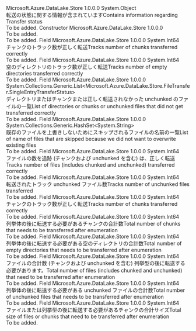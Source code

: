 <Type Name="TransferStatus" FullName="Microsoft.Azure.DataLake.Store.FileTransfer.TransferStatus">
  <TypeSignature Language="C#" Value="public class TransferStatus" />
  <TypeSignature Language="ILAsm" Value=".class public auto ansi beforefieldinit TransferStatus extends System.Object" />
  <TypeSignature Language="DocId" Value="T:Microsoft.Azure.DataLake.Store.FileTransfer.TransferStatus" />
  <TypeSignature Language="VB.NET" Value="Public Class TransferStatus" />
  <TypeSignature Language="F#" Value="type TransferStatus = class" />
  <AssemblyInfo>
    <AssemblyName>Microsoft.Azure.DataLake.Store</AssemblyName>
    <AssemblyVersion>1.0.0.0</AssemblyVersion>
  </AssemblyInfo>
  <Base>
    <BaseTypeName>System.Object</BaseTypeName>
  </Base>
  <Interfaces />
  <Docs>
    <summary>
            <span data-ttu-id="e5b6e-101">転送の状態に関する情報が含まれています</span><span class="sxs-lookup"><span data-stu-id="e5b6e-101">Contains information regarding Transfer status</span></span>
            </summary>
    <remarks>To be added.</remarks>
  </Docs>
  <Members>
    <Member MemberName=".ctor">
      <MemberSignature Language="C#" Value="public TransferStatus ();" />
      <MemberSignature Language="ILAsm" Value=".method public hidebysig specialname rtspecialname instance void .ctor() cil managed" />
      <MemberSignature Language="DocId" Value="M:Microsoft.Azure.DataLake.Store.FileTransfer.TransferStatus.#ctor" />
      <MemberSignature Language="VB.NET" Value="Public Sub New ()" />
      <MemberType>Constructor</MemberType>
      <AssemblyInfo>
        <AssemblyName>Microsoft.Azure.DataLake.Store</AssemblyName>
        <AssemblyVersion>1.0.0.0</AssemblyVersion>
      </AssemblyInfo>
      <Parameters />
      <Docs>
        <summary>To be added.</summary>
        <remarks>To be added.</remarks>
      </Docs>
    </Member>
    <Member MemberName="ChunksTransfered">
      <MemberSignature Language="C#" Value="public long ChunksTransfered;" />
      <MemberSignature Language="ILAsm" Value=".field public int64 ChunksTransfered" />
      <MemberSignature Language="DocId" Value="F:Microsoft.Azure.DataLake.Store.FileTransfer.TransferStatus.ChunksTransfered" />
      <MemberSignature Language="VB.NET" Value="Public ChunksTransfered As Long " />
      <MemberSignature Language="F#" Value="val mutable ChunksTransfered : int64" Usage="Microsoft.Azure.DataLake.Store.FileTransfer.TransferStatus.ChunksTransfered" />
      <MemberType>Field</MemberType>
      <AssemblyInfo>
        <AssemblyName>Microsoft.Azure.DataLake.Store</AssemblyName>
        <AssemblyVersion>1.0.0.0</AssemblyVersion>
      </AssemblyInfo>
      <ReturnValue>
        <ReturnType>System.Int64</ReturnType>
      </ReturnValue>
      <Docs>
        <summary>
            <span data-ttu-id="e5b6e-102">チャンクのトラック数が正しく転送</span><span class="sxs-lookup"><span data-stu-id="e5b6e-102">Tracks number of chunks transferred correctly</span></span>
            </summary>
        <remarks>To be added.</remarks>
      </Docs>
    </Member>
    <Member MemberName="DirectoriesTransferred">
      <MemberSignature Language="C#" Value="public long DirectoriesTransferred;" />
      <MemberSignature Language="ILAsm" Value=".field public int64 DirectoriesTransferred" />
      <MemberSignature Language="DocId" Value="F:Microsoft.Azure.DataLake.Store.FileTransfer.TransferStatus.DirectoriesTransferred" />
      <MemberSignature Language="VB.NET" Value="Public DirectoriesTransferred As Long " />
      <MemberSignature Language="F#" Value="val mutable DirectoriesTransferred : int64" Usage="Microsoft.Azure.DataLake.Store.FileTransfer.TransferStatus.DirectoriesTransferred" />
      <MemberType>Field</MemberType>
      <AssemblyInfo>
        <AssemblyName>Microsoft.Azure.DataLake.Store</AssemblyName>
        <AssemblyVersion>1.0.0.0</AssemblyVersion>
      </AssemblyInfo>
      <ReturnValue>
        <ReturnType>System.Int64</ReturnType>
      </ReturnValue>
      <Docs>
        <summary>
            <span data-ttu-id="e5b6e-103">空のディレクトリのトラック数が正しく転送</span><span class="sxs-lookup"><span data-stu-id="e5b6e-103">Tracks number of empty directories transferred correctly</span></span>
            </summary>
        <remarks>To be added.</remarks>
      </Docs>
    </Member>
    <Member MemberName="EntriesFailed">
      <MemberSignature Language="C#" Value="public System.Collections.Generic.List&lt;Microsoft.Azure.DataLake.Store.FileTransfer.SingleEntryTransferStatus&gt; EntriesFailed;" />
      <MemberSignature Language="ILAsm" Value=".field public class System.Collections.Generic.List`1&lt;class Microsoft.Azure.DataLake.Store.FileTransfer.SingleEntryTransferStatus&gt; EntriesFailed" />
      <MemberSignature Language="DocId" Value="F:Microsoft.Azure.DataLake.Store.FileTransfer.TransferStatus.EntriesFailed" />
      <MemberSignature Language="VB.NET" Value="Public EntriesFailed As List(Of SingleEntryTransferStatus) " />
      <MemberSignature Language="F#" Value="val mutable EntriesFailed : System.Collections.Generic.List&lt;Microsoft.Azure.DataLake.Store.FileTransfer.SingleEntryTransferStatus&gt;" Usage="Microsoft.Azure.DataLake.Store.FileTransfer.TransferStatus.EntriesFailed" />
      <MemberType>Field</MemberType>
      <AssemblyInfo>
        <AssemblyName>Microsoft.Azure.DataLake.Store</AssemblyName>
        <AssemblyVersion>1.0.0.0</AssemblyVersion>
      </AssemblyInfo>
      <ReturnValue>
        <ReturnType>System.Collections.Generic.List&lt;Microsoft.Azure.DataLake.Store.FileTransfer.SingleEntryTransferStatus&gt;</ReturnType>
      </ReturnValue>
      <Docs>
        <summary>
            <span data-ttu-id="e5b6e-104">ディレクトリまたはチャンクまたは正しく転送されなかった unchunked のファイルの一覧</span><span class="sxs-lookup"><span data-stu-id="e5b6e-104">List of directories or chunks or unchunked files that did not get transferred correctly</span></span>
            </summary>
        <remarks>To be added.</remarks>
      </Docs>
    </Member>
    <Member MemberName="EntriesSkipped">
      <MemberSignature Language="C#" Value="public System.Collections.Generic.HashSet&lt;string&gt; EntriesSkipped;" />
      <MemberSignature Language="ILAsm" Value=".field public class System.Collections.Generic.HashSet`1&lt;string&gt; EntriesSkipped" />
      <MemberSignature Language="DocId" Value="F:Microsoft.Azure.DataLake.Store.FileTransfer.TransferStatus.EntriesSkipped" />
      <MemberSignature Language="VB.NET" Value="Public EntriesSkipped As HashSet(Of String) " />
      <MemberSignature Language="F#" Value="val mutable EntriesSkipped : System.Collections.Generic.HashSet&lt;string&gt;" Usage="Microsoft.Azure.DataLake.Store.FileTransfer.TransferStatus.EntriesSkipped" />
      <MemberType>Field</MemberType>
      <AssemblyInfo>
        <AssemblyName>Microsoft.Azure.DataLake.Store</AssemblyName>
        <AssemblyVersion>1.0.0.0</AssemblyVersion>
      </AssemblyInfo>
      <ReturnValue>
        <ReturnType>System.Collections.Generic.HashSet&lt;System.String&gt;</ReturnType>
      </ReturnValue>
      <Docs>
        <summary>
            <span data-ttu-id="e5b6e-105">既存のファイルを上書きしないためにスキップされるファイルの名前の一覧</span><span class="sxs-lookup"><span data-stu-id="e5b6e-105">List of name of files that are skipped because we did not want to overwrite existing files</span></span>
            </summary>
        <remarks>To be added.</remarks>
      </Docs>
    </Member>
    <Member MemberName="FilesTransfered">
      <MemberSignature Language="C#" Value="public long FilesTransfered;" />
      <MemberSignature Language="ILAsm" Value=".field public int64 FilesTransfered" />
      <MemberSignature Language="DocId" Value="F:Microsoft.Azure.DataLake.Store.FileTransfer.TransferStatus.FilesTransfered" />
      <MemberSignature Language="VB.NET" Value="Public FilesTransfered As Long " />
      <MemberSignature Language="F#" Value="val mutable FilesTransfered : int64" Usage="Microsoft.Azure.DataLake.Store.FileTransfer.TransferStatus.FilesTransfered" />
      <MemberType>Field</MemberType>
      <AssemblyInfo>
        <AssemblyName>Microsoft.Azure.DataLake.Store</AssemblyName>
        <AssemblyVersion>1.0.0.0</AssemblyVersion>
      </AssemblyInfo>
      <ReturnValue>
        <ReturnType>System.Int64</ReturnType>
      </ReturnValue>
      <Docs>
        <summary>
            <span data-ttu-id="e5b6e-106">ファイルの数を追跡 (チャンクおよび unchunked を含む) は、正しく転送</span><span class="sxs-lookup"><span data-stu-id="e5b6e-106">Tracks number of files (includes chunked and unchunked) transferred correctly</span></span>
            </summary>
        <remarks>To be added.</remarks>
      </Docs>
    </Member>
    <Member MemberName="NonChunkedFileTransferred">
      <MemberSignature Language="C#" Value="public long NonChunkedFileTransferred;" />
      <MemberSignature Language="ILAsm" Value=".field public int64 NonChunkedFileTransferred" />
      <MemberSignature Language="DocId" Value="F:Microsoft.Azure.DataLake.Store.FileTransfer.TransferStatus.NonChunkedFileTransferred" />
      <MemberSignature Language="VB.NET" Value="Public NonChunkedFileTransferred As Long " />
      <MemberSignature Language="F#" Value="val mutable NonChunkedFileTransferred : int64" Usage="Microsoft.Azure.DataLake.Store.FileTransfer.TransferStatus.NonChunkedFileTransferred" />
      <MemberType>Field</MemberType>
      <AssemblyInfo>
        <AssemblyName>Microsoft.Azure.DataLake.Store</AssemblyName>
        <AssemblyVersion>1.0.0.0</AssemblyVersion>
      </AssemblyInfo>
      <ReturnValue>
        <ReturnType>System.Int64</ReturnType>
      </ReturnValue>
      <Docs>
        <summary>
            <span data-ttu-id="e5b6e-107">転送されたトラック unchunked ファイル数</span><span class="sxs-lookup"><span data-stu-id="e5b6e-107">Tracks number of unchunked files transferred</span></span>
            </summary>
        <remarks>To be added.</remarks>
      </Docs>
    </Member>
    <Member MemberName="SizeTransfered">
      <MemberSignature Language="C#" Value="public long SizeTransfered;" />
      <MemberSignature Language="ILAsm" Value=".field public int64 SizeTransfered" />
      <MemberSignature Language="DocId" Value="F:Microsoft.Azure.DataLake.Store.FileTransfer.TransferStatus.SizeTransfered" />
      <MemberSignature Language="VB.NET" Value="Public SizeTransfered As Long " />
      <MemberSignature Language="F#" Value="val mutable SizeTransfered : int64" Usage="Microsoft.Azure.DataLake.Store.FileTransfer.TransferStatus.SizeTransfered" />
      <MemberType>Field</MemberType>
      <AssemblyInfo>
        <AssemblyName>Microsoft.Azure.DataLake.Store</AssemblyName>
        <AssemblyVersion>1.0.0.0</AssemblyVersion>
      </AssemblyInfo>
      <ReturnValue>
        <ReturnType>System.Int64</ReturnType>
      </ReturnValue>
      <Docs>
        <summary>
            <span data-ttu-id="e5b6e-108">チャンクのトラック数が正しく転送</span><span class="sxs-lookup"><span data-stu-id="e5b6e-108">Tracks number of chunks transferred correctly</span></span>
            </summary>
        <remarks>To be added.</remarks>
      </Docs>
    </Member>
    <Member MemberName="TotalChunksToTransfer">
      <MemberSignature Language="C#" Value="public long TotalChunksToTransfer;" />
      <MemberSignature Language="ILAsm" Value=".field public int64 TotalChunksToTransfer" />
      <MemberSignature Language="DocId" Value="F:Microsoft.Azure.DataLake.Store.FileTransfer.TransferStatus.TotalChunksToTransfer" />
      <MemberSignature Language="VB.NET" Value="Public TotalChunksToTransfer As Long " />
      <MemberSignature Language="F#" Value="val mutable TotalChunksToTransfer : int64" Usage="Microsoft.Azure.DataLake.Store.FileTransfer.TransferStatus.TotalChunksToTransfer" />
      <MemberType>Field</MemberType>
      <AssemblyInfo>
        <AssemblyName>Microsoft.Azure.DataLake.Store</AssemblyName>
        <AssemblyVersion>1.0.0.0</AssemblyVersion>
      </AssemblyInfo>
      <ReturnValue>
        <ReturnType>System.Int64</ReturnType>
      </ReturnValue>
      <Docs>
        <summary>
            <span data-ttu-id="e5b6e-109">列挙体の後に転送する必要があるチャンクの合計数</span><span class="sxs-lookup"><span data-stu-id="e5b6e-109">Total number of chunks that needs to be transferred after enumeration</span></span>
            </summary>
        <remarks>To be added.</remarks>
      </Docs>
    </Member>
    <Member MemberName="TotalDirectoriesToTransfer">
      <MemberSignature Language="C#" Value="public long TotalDirectoriesToTransfer;" />
      <MemberSignature Language="ILAsm" Value=".field public int64 TotalDirectoriesToTransfer" />
      <MemberSignature Language="DocId" Value="F:Microsoft.Azure.DataLake.Store.FileTransfer.TransferStatus.TotalDirectoriesToTransfer" />
      <MemberSignature Language="VB.NET" Value="Public TotalDirectoriesToTransfer As Long " />
      <MemberSignature Language="F#" Value="val mutable TotalDirectoriesToTransfer : int64" Usage="Microsoft.Azure.DataLake.Store.FileTransfer.TransferStatus.TotalDirectoriesToTransfer" />
      <MemberType>Field</MemberType>
      <AssemblyInfo>
        <AssemblyName>Microsoft.Azure.DataLake.Store</AssemblyName>
        <AssemblyVersion>1.0.0.0</AssemblyVersion>
      </AssemblyInfo>
      <ReturnValue>
        <ReturnType>System.Int64</ReturnType>
      </ReturnValue>
      <Docs>
        <summary>
            <span data-ttu-id="e5b6e-110">列挙体の後に転送する必要がある空のディレクトリの合計数</span><span class="sxs-lookup"><span data-stu-id="e5b6e-110">Total number of empty directories that needs to be transferred after enumeration</span></span>
            </summary>
        <remarks>To be added.</remarks>
      </Docs>
    </Member>
    <Member MemberName="TotalFilesToTransfer">
      <MemberSignature Language="C#" Value="public long TotalFilesToTransfer;" />
      <MemberSignature Language="ILAsm" Value=".field public int64 TotalFilesToTransfer" />
      <MemberSignature Language="DocId" Value="F:Microsoft.Azure.DataLake.Store.FileTransfer.TransferStatus.TotalFilesToTransfer" />
      <MemberSignature Language="VB.NET" Value="Public TotalFilesToTransfer As Long " />
      <MemberSignature Language="F#" Value="val mutable TotalFilesToTransfer : int64" Usage="Microsoft.Azure.DataLake.Store.FileTransfer.TransferStatus.TotalFilesToTransfer" />
      <MemberType>Field</MemberType>
      <AssemblyInfo>
        <AssemblyName>Microsoft.Azure.DataLake.Store</AssemblyName>
        <AssemblyVersion>1.0.0.0</AssemblyVersion>
      </AssemblyInfo>
      <ReturnValue>
        <ReturnType>System.Int64</ReturnType>
      </ReturnValue>
      <Docs>
        <summary>
            <span data-ttu-id="e5b6e-111">ファイルの合計数 (チャンクおよび unchunked を含む) 列挙型の後に転送する必要があります。</span><span class="sxs-lookup"><span data-stu-id="e5b6e-111">Total number of files (includes chunked and unchunked) that need to be transferred after enumeration</span></span>
            </summary>
        <remarks>To be added.</remarks>
      </Docs>
    </Member>
    <Member MemberName="TotalNonChunkedFileToTransfer">
      <MemberSignature Language="C#" Value="public long TotalNonChunkedFileToTransfer;" />
      <MemberSignature Language="ILAsm" Value=".field public int64 TotalNonChunkedFileToTransfer" />
      <MemberSignature Language="DocId" Value="F:Microsoft.Azure.DataLake.Store.FileTransfer.TransferStatus.TotalNonChunkedFileToTransfer" />
      <MemberSignature Language="VB.NET" Value="Public TotalNonChunkedFileToTransfer As Long " />
      <MemberSignature Language="F#" Value="val mutable TotalNonChunkedFileToTransfer : int64" Usage="Microsoft.Azure.DataLake.Store.FileTransfer.TransferStatus.TotalNonChunkedFileToTransfer" />
      <MemberType>Field</MemberType>
      <AssemblyInfo>
        <AssemblyName>Microsoft.Azure.DataLake.Store</AssemblyName>
        <AssemblyVersion>1.0.0.0</AssemblyVersion>
      </AssemblyInfo>
      <ReturnValue>
        <ReturnType>System.Int64</ReturnType>
      </ReturnValue>
      <Docs>
        <summary>
            <span data-ttu-id="e5b6e-112">列挙体の後に転送する必要がある unchunked ファイルの合計数</span><span class="sxs-lookup"><span data-stu-id="e5b6e-112">Total number of unchunked files that needs to be transferred after enumeration</span></span>
            </summary>
        <remarks>To be added.</remarks>
      </Docs>
    </Member>
    <Member MemberName="TotalSizeToTransfer">
      <MemberSignature Language="C#" Value="public long TotalSizeToTransfer;" />
      <MemberSignature Language="ILAsm" Value=".field public int64 TotalSizeToTransfer" />
      <MemberSignature Language="DocId" Value="F:Microsoft.Azure.DataLake.Store.FileTransfer.TransferStatus.TotalSizeToTransfer" />
      <MemberSignature Language="VB.NET" Value="Public TotalSizeToTransfer As Long " />
      <MemberSignature Language="F#" Value="val mutable TotalSizeToTransfer : int64" Usage="Microsoft.Azure.DataLake.Store.FileTransfer.TransferStatus.TotalSizeToTransfer" />
      <MemberType>Field</MemberType>
      <AssemblyInfo>
        <AssemblyName>Microsoft.Azure.DataLake.Store</AssemblyName>
        <AssemblyVersion>1.0.0.0</AssemblyVersion>
      </AssemblyInfo>
      <ReturnValue>
        <ReturnType>System.Int64</ReturnType>
      </ReturnValue>
      <Docs>
        <summary>
            <span data-ttu-id="e5b6e-113">ファイルまたは列挙型の後に転送する必要があるチャンクの合計サイズ</span><span class="sxs-lookup"><span data-stu-id="e5b6e-113">Total size of files or chunks that need to be transferred after enumeration</span></span>
            </summary>
        <remarks>To be added.</remarks>
      </Docs>
    </Member>
  </Members>
</Type>